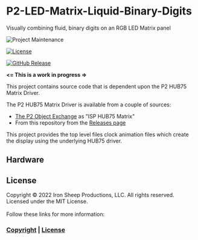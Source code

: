 # P2-LED-Matrix-Liquid-Binary-Digits
Visually combining fluid, binary digits on an RGB LED Matrix panel


![Project Maintenance][maintenance-shield]

[![License][license-shield]](LICENSE)

[![GitHub Release][releases-shield]][releases]

**<= This is a work in progress =>**

This project contains source code that is dependent upon the P2 HUB75 Matrix Driver.

The P2 HUB75 Matrix Driver is available from a couple of sources:

- [The P2 Object Exchange](https://github.com/parallaxinc/propeller/tree/master/libraries/community/p2) as "ISP HUB75 Matrix"
- From this repository from the [Releases page](https://github.com/ironsheep/p2-LED-Matrix-Driver/releases)

This project provides the top level files clock animation files which create the display using the underlying HUB75 driver.

## Hardware


## License

Copyright © 2022 Iron Sheep Productions, LLC. All rights reserved.<br />
Licensed under the MIT License. <br>
<br>
Follow these links for more information:

### [Copyright](copyright) | [License](LICENSE)

[maintenance-shield]: https://img.shields.io/badge/maintainer-stephen%40ironsheep.biz-blue.svg?style=for-the-badge

[license-shield]: https://camo.githubusercontent.com/bc04f96d911ea5f6e3b00e44fc0731ea74c8e1e9/68747470733a2f2f696d672e736869656c64732e696f2f6769746875622f6c6963656e73652f69616e74726963682f746578742d646976696465722d726f772e7376673f7374796c653d666f722d7468652d6261646765

[releases-shield]: https://img.shields.io/github/release/ironsheep/P2-LED-Matrix-Liquid-Binary-Digits.svg?style=for-the-badge

[releases]: https://github.com/ironsheep/P2-LED-Matrix-Liquid-Binary-Digits/releases
